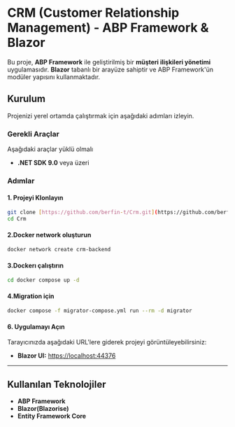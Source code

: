 # CRM (Customer Relationship Management)  - ABP Framework & Blazor

Bu proje, **ABP Framework** ile geliştirilmiş bir **müşteri ilişkileri yönetimi** uygulamasıdır. **Blazor** tabanlı bir arayüze sahiptir ve ABP Framework'ün  modüler yapısını kullanmaktadır.

## Kurulum

Projenizi yerel ortamda çalıştırmak için aşağıdaki adımları izleyin.

### Gerekli Araçlar
Aşağıdaki araçlar yüklü olmalı
- **.NET SDK 9.0** veya üzeri

### Adımlar

#### 1. Projeyi Klonlayın
```sh
git clone [https://github.com/berfin-t/Crm.git](https://github.com/berfin-t/Crm.git)
cd Crm
```

#### 2.Docker network oluşturun

```sh
docker network create crm-backend
```

#### 3.Dockerı çalıştırın

```sh
cd docker compose up -d 
```

#### 4.Migration için

```sh
docker compose -f migrator-compose.yml run --rm -d migrator 
```

#### 6. Uygulamayı Açın
Tarayıcınızda aşağıdaki URL'lere giderek projeyi görüntüleyebilirsiniz:
- **Blazor UI:** [https://localhost:44376](https://localhost:44376)

---

## Kullanılan Teknolojiler

- **ABP Framework**
- **Blazor(Blazorise)**
- **Entity Framework Core**

